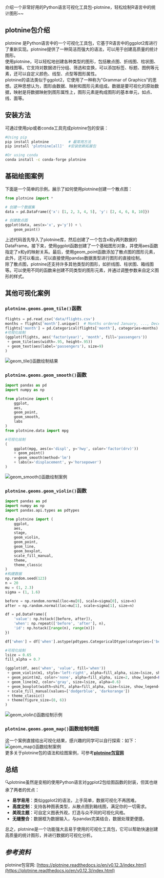 介绍一个非常好用的Python语言可视化工具包-plotnine，轻松绘制R语言中的统计图形~~
<a name="FiuTU"></a>
## plotnine包介绍
plotnine 是Python语言中的一个可视化工具包，它基于R语言中的ggplot2库进行了重新实现。plotnine提供了一种简洁而强大的语法，可以用于创建高质量的统计图形。<br />使用plotnine，可以轻松地创建各种类型的图形，包括散点图、折线图、柱状图、箱线图等。它支持对数据进行分组、筛选和变换，可以添加标签、标题、图例等元素，还可以自定义颜色、线型、点型等图形属性。<br />plotnine的语法类似于ggplot2，它使用了一种称为"Grammar of Graphics"的思想。这种思想认为，图形由数据、映射和图形元素组成。数据是要可视化的原始数据，映射是将数据映射到图形属性上，图形元素是构成图形的基本单元，如点、线、面等。
<a name="XLnsr"></a>
## 安装方法
可通过使用pip或者conda工具完成plotnine包的安装：
```bash
#Using pip
pip install plotnine         # 最常用方法
pip install 'plotnine[all]'  #安装依赖拓展包

#Or using conda
conda install -c conda-forge plotnine
```
<a name="ZFFKW"></a>
## 基础绘图案例
下面是一个简单的示例，展示了如何使用plotnine创建一个散点图：
```python
from plotnine import *

# 创建一个数据集
data = pd.DataFrame({'x': [1, 2, 3, 4, 5], 'y': [2, 4, 6, 8, 10]})

# 创建散点图
ggplot(data, aes(x='x', y='y')) + \
    geom_point()
```
上述代码首先导入了plotnine库，然后创建了一个包含x和y两列数据的DataFrame。接下来，使用ggplot函数创建了一个基础图形对象，并使用aes函数指定了x和y的映射关系。最后，使用geom_point函数添加了散点图的图形元素，此外，还可以看出，可以直接使用pandas数据类型进行图形的直接绘制。<br />除了散点图，plotnine还支持许多其他类型的图形，如折线图、柱状图、箱线图等。可以使用不同的函数来创建不同类型的图形元素，并通过调整参数来自定义图形的样式。
<a name="xQzXI"></a>
## 其他可视化案例
<a name="L1J7D"></a>
### `plotnine.geoms.geom_tile()`函数
```python
flights = pd.read_csv('data/flights.csv')
months = flights['month'].unique()  # Months ordered January, ..., December
flights['month'] = pd.Categorical(flights['month'], categories=months)
#可视化绘制
(ggplot(flights, aes('factor(year)', 'month', fill='passengers'))
 + geom_tile(aes(width=.95, height=.95))
 + geom_text(aes(label='passengers'), size=9)
)
```
![geom_tile()函数绘制结果](./img/1696349872741-0f2cb6d3-f5c2-4cfa-b82c-8af6e235bd06.png "geom_tile()函数绘制结果")
<a name="vUQaT"></a>
### `plotnine.geoms.geom_smooth()`函数
```python
import pandas as pd
import numpy as np

from plotnine import (
    ggplot,
    aes,
    geom_point,
    geom_smooth,
    labs
)
from plotnine.data import mpg

#可视化绘制
(
    ggplot(mpg, aes(x='displ', y='hwy', color='factor(drv)'))
    + geom_point()
    + geom_smooth(method='lm')
    + labs(x='displacement', y='horsepower')
)
```
![geom_smooth()函数绘制案例](./img/1696349872596-159a4799-6d1c-4044-b357-ec13d4631f1e.png "geom_smooth()函数绘制案例")
<a name="k5HtE"></a>
### `plotnine.geoms.geom_violin()`函数
```python
import pandas as pd
import numpy as np
import pandas.api.types as pdtypes

from plotnine import (
    ggplot,
    aes,
    stage,
    geom_violin,
    geom_point,
    geom_line,
    geom_boxplot,
    scale_fill_manual,
    theme,
    theme_classic
)
#构建数据
np.random.seed(123)
n = 20
mu = (1, 2.3)
sigma = (1, 1.6)

before = np.random.normal(loc=mu[0], scale=sigma[0], size=n)
after = np.random.normal(loc=mu[1], scale=sigma[1], size=n)

df = pd.DataFrame({
    'value': np.hstack([before, after]),
    'when': np.repeat(['before', 'after'], n),
    'id': np.hstack([range(n), range(n)])
})

df['when'] = df['when'].astype(pdtypes.CategoricalDtype(categories=['before', 'after']))

#可视化绘制
lsize = 0.65
fill_alpha = 0.7

(ggplot(df, aes('when', 'value', fill='when'))
 + geom_violin(m1, style='left-right', alpha=fill_alpha, size=lsize, show_legend=False)
 + geom_point(m2, color='none', alpha=fill_alpha, size=2, show_legend=False)
 + geom_line(m2, color='gray', size=lsize, alpha=0.6)
 + geom_boxplot(width=shift, alpha=fill_alpha, size=lsize, show_legend=False)
 + scale_fill_manual(values=['dodgerblue', 'darkorange'])
 + theme_classic()
 + theme(figure_size=(8, 6))
)
```
![geom_violin()函数绘制示例](./img/1696349872628-7c06a40e-6d19-4f99-a977-d183b2654996.png "geom_violin()函数绘制示例")
<a name="Knvr7"></a>
### `plotnine.geoms.geom_map()`函数绘制地图
这一个案例直接给出可视化结果，感兴趣的同学可以自行探索：如下：<br />![geom_map()函数绘制案例](./img/1696349872803-317f52f3-0384-43a5-b367-58fc33cffccd.png "geom_map()函数绘制案例")<br />更多关于plotnine包的语法和绘图案例，可参考[**plotnine包官网**](https://plotnine.readthedocs.io/en/v0.12.3/index.html)
<a name="R3aBc"></a>
## 总结
🔍plotnine虽然是变相的使用Python语言对ggplot2包绘图函数的封装，但其也继承了两者的优点：

- **易学易用**：类似ggplot2的语法，上手简单，数据可视化不再困难。
- **高度定制**：支持各种图表类型，从散点图到箱线图，满足你的一切需求。
- **美观主题**：可自定义图表外观，打造与众不同的可视化风格。
- **无缝整合**：数据框为数据输入，与pandas完美结合，数据处理更便捷。

总之，plotnine是一个功能强大且易于使用的可视化工具包，它可以帮助快速创建高质量的统计图形，并进行数据的可视化分析。
<a name="o0Uc0"></a>
## _参考资料_
plotnine包官网: [https://plotnine.readthedocs.io/en/v0.12.3/index.html](https://plotnine.readthedocs.io/en/v0.12.3/index.html)

